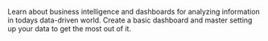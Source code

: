 Learn about business intelligence and dashboards for analyzing information in todays data-driven world. Create a basic dashboard and master setting up your data to get the most out of it.
